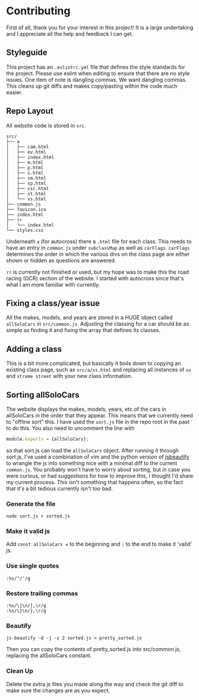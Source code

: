 # Contributing
First of all, thank you for your interest in this project! It is a large undertaking and I appreciate
all the help and feedback I can get.

## Styleguide
This project has an `.eslintrc.yml` file that defines the style standards for the project. Please use
eslint when editing to ensure that there are no style issues.
One item of note is dangling commas. We want dangling commas. This cleans up git diffs and makes
copy/pasting within the code much easier.

## Repo Layout
All website code is stored in `src`.

```
src/
├── a
│   ├── cam.html
│   ├── ev.html
│   ├── index.html
│   ├── m.html
│   ├── p.html
│   ├── s.html
│   ├── sm.html
│   ├── sp.html
│   ├── ssc.html
│   ├── st.html
│   └── xs.html
├── common.js
├── favicon.ico
├── index.html
├── rr
│   └── index.html
└── styles.css
```

Underneath `a` (for autocross) there a `.html` file for each class. This needs to have an entry in
`common.js` under  `subclassMap` as well as `carFlags`. `carFlags` determines the order in which the
various divs on the class page are either shown or hidden as questions are answered.

`rr` is currently not finished or used, but my hope was to make this the road racing (GCR) section
of the website. I started with autocross since that's what I am more familiar with currently.

## Fixing a class/year issue
All the makes, models, and years are stored in a HUGE object called `allSoloCars` in `src/common.js`.
Adjusting the classing for a car should be as simple as finding it and fixing the array that defines
its classes.

## Adding a class
This is a bit more complicated, but basically it boils down to copying an existing class page, such
as `src/a/xs.html` and replacing all instances of `xs` and `xtreme street` with your new class
information.

## Sorting allSoloCars
The website displays the makes, models, years, etc of the cars in allSoloCars in the order that they
appear. This means that we currently need to "offline sort" this. I have used the `sort.js` file in
the repo root in the past to do this. You also need to uncomment the line with

```javascript
module.exports = {allSoloCars};
```

so that sort.js can load the `allSoloCars` object. After running it through sort.js, I've used a
combination of vim and the python version of [jsbeautify](https://github.com/beautify-web/js-beautify)
to wrangle the js into something nice with a minimal diff
to the current `common.js`. You probably won't have to worry about sorting, but in case you were
curious, or had suggestions for how to improve this, I thought I'd share my current process. This
isn't something that happens often, so the fact that it's a bit tedious currently isn't _too_ bad.

### Generate the file
```
node sort.js > sorted.js
```

### Make it valid js
Add `const allSoloCars =` to the beginning and `;` to the end to make it 'valid' js.

### Use single quotes
```
:%s/"/'/g
```

### Restore trailing commas
```
:%s/\]\n/],\r/g
:%s/\}\n/},\r/g
```

### Beautify
```
js-beautify -d -j -s 2 sorted.js > pretty_sorted.js
```

Then you can copy the contents of pretty_sorted.js into src/common.js, replacing the allSoloCars constant.

### Clean Up
Delete the extra js files you made along the way and check the git diff to make sure the changes are
as you expect.
